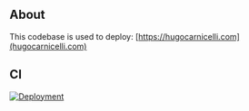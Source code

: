 ## About

This codebase is used to deploy: [https://hugocarnicelli.com](hugocarnicelli.com)

## CI

[![Deployment](https://github.com/cubitouch/portfolio/actions/workflows/deploy.yml/badge.svg)](https://github.com/cubitouch/portfolio/actions/workflows/deploy.yml)
